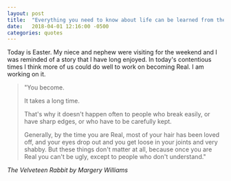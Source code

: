 ```yaml
---
layout: post
title:  "Everything you need to know about life can be learned from the Velveteen Rabbit"
date:   2018-04-01 12:16:00 -0500
categories: quotes
---
```


Today is Easter. My niece and nephew were visiting for the weekend and I was reminded of a story that I have long enjoyed. In today's contentious times I think more of us could do well to work on becoming Real. I am working on it.

> "You become. 
> 
> It takes a long time. 
> 
> That's why it doesn't happen often to people who break easily, or have sharp edges, or who have to be carefully kept. 
> 
> Generally, by the time you are Real, most of your hair has been loved off, and your eyes drop out and you get loose in your joints and very shabby. But these things don't matter at all, because once you are Real you can't be ugly, except to people who don't understand."

<cite>_The Velveteen Rabbit_ by Margery Williams</cite>